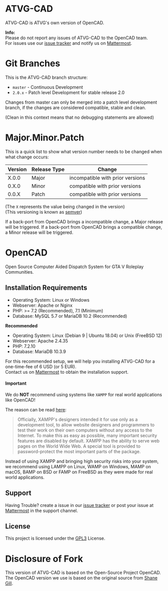 # ATVG-CAD
ATVG-CAD is ATVG's own version of OpenCAD.

**Info:**  
Please do not report any issues of ATVG-CAD to the OpenCAD team.  
For issues use our [issue tracker](https://gitlab.atvg-studios.at/atvg-studios/ATVG-CAD/issues) and notify us on [Mattermost](https://mattermost.atvg-studios.at).

# Git Branches

This is the ATVG-CAD branch structure:

* `master` - Continuous Development
* `2.0.x` - Patch level Development for stable release 2.0

Changes from master can only be merged into a patch level development branch, if the changes are considered compatible, stable and clean.

(Clean in this context means that no debugging statements are allowed)

# Major.Minor.Patch

This is a quick list to show what version number needs to be changed when what change occurs:

| Version | Release Type | Change |
|---------|--------------|--------|
|  X.0.0  | Major | incompatible with prior versions |
|  0.X.0  | Minor | compatible with prior versions |
|  0.0.X  | Patch | compatible with prior versions |

(The `X` represents the value being changed in the version)  
(This versioning is known as [semver](https://semver.org))

If a back-port from OpenCAD brings a incompatible change, a Major release will be triggered.
If a back-port from OpenCAD brings a compatible change, a Minor release will be triggered.

# OpenCAD
Open Source Computer Aided Dispatch System for GTA V Roleplay Communities.

## Installation Requirements
* Operating System: Linux or Windows
* Webserver: Apache or Nginx
* PHP: >= 7.2 (Recommended), 7.1 (Minimum)
* Database: MySQL 5.7 or MariaDB 10.2 (Recommended)

**Recommended**
* Operating System: Linux (Debian 9 | Ubuntu 18.04) or Unix (FreeBSD 12)
* Webserver: Apache 2.4.35
* PHP: 7.2.10
* Database: MariaDB 10.3.9

For this recommended setup, we will help you installing ATVG-CAD for a one-time-fee of 6 USD (or 5 EUR).  
Contact us on [Mattermost](https://mattermost.atvg-studios.at) to obtain the installation support.

#### Important
We do **NOT** recommend using systems like `XAMPP` for real world applications like OpenCAD!

The reason can be read [here](https://en.wikipedia.org/wiki/XAMPP#Usage):

>Officially, XAMPP's designers intended it for use only as a development tool, to allow website designers and programmers to test their work on their own computers without any access to the Internet. To make this as easy as possible, many important security features are disabled by default. XAMPP has the ability to serve web pages on the World Wide Web. A special tool is provided to
password-protect the most important parts of the package.

Instead of using XAMPP and bringing high security risks into your system, we recommend using LAMPP on Linux, WAMP on Windows, MAMP on macOS, BAMP on BSD or FAMP on FreeBSD as they were made for real world applications.

## Support

Having Trouble? create a issue in our [issue tracker](https://gitlab.atvg-studios.at/atvg-studios/ATVG-CAD/issues) or post your issue at [Mattermost](https://mattermost.atvg-studios.at) in the support channel.

## License

This project is licensed under the [GPL3](LICENSE) License.

# Disclosure of Fork
This version of ATVG-CAD is based on the Open-Source Project OpenCAD.  
The OpenCAD version we use is based on the original source from [Shane Gill](https://github.com/ossified/openCad).